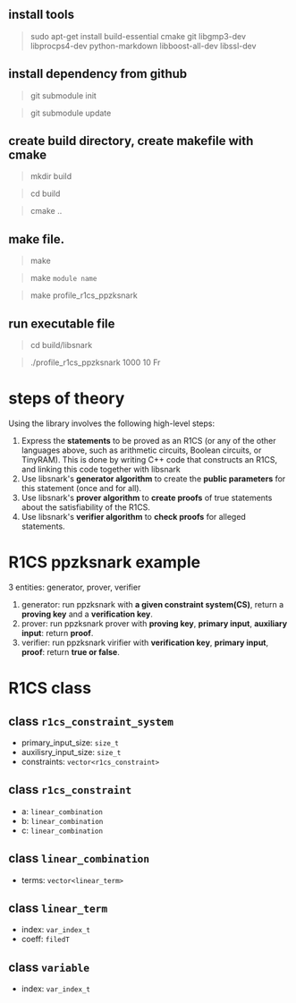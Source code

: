 ## install tools

> sudo apt-get install build-essential cmake git libgmp3-dev libprocps4-dev python-markdown libboost-all-dev libssl-dev

## install dependency from github

> git submodule init

> git submodule update

## create build directory, create makefile with cmake

> mkdir build

> cd build

> cmake ..

## make file.

> make

> make `module name`

> make profile_r1cs_ppzksnark


## run executable file

> cd build/libsnark

> ./profile_r1cs_ppzksnark 1000 10 Fr


# steps of theory
Using the library involves the following high-level steps:

1. Express the __statements__ to be proved as an R1CS (or any of the other languages above, such as arithmetic circuits, Boolean circuits, or TinyRAM). This is done by writing C++ code that constructs an R1CS, and linking this code together with libsnark
2. Use libsnark's __generator algorithm__ to create the __public parameters__ for this statement (once and for all).
3. Use libsnark's __prover algorithm__ to __create proofs__ of true statements about the satisfiability of the R1CS.
4. Use libsnark's __verifier algorithm__ to __check proofs__ for alleged statements.

# R1CS ppzksnark example

3 entities: generator, prover, verifier

1. generator: run ppzksnark with **a given constraint system(CS)**, return a **proving key** and a **verification key**.
2. prover: run ppzksnark prover with **proving key**, **primary input**, **auxiliary input**: return **proof**.
3. verifier: run ppzksnark virifier with **verification key**, **primary input**, **proof**: return **true or false**.

# R1CS class

## class `r1cs_constraint_system`
* primary_input_size: `size_t`
* auxilisry_input_size: `size_t`
* constraints: `vector<r1cs_constraint>`

## class `r1cs_constraint`
* a: `linear_combination`
* b: `linear_combination`
* c: `linear_combination`

## class `linear_combination`
* terms: `vector<linear_term>`

## class `linear_term`
* index: `var_index_t`
* coeff: `filedT`

## class `variable`
* index: `var_index_t`

